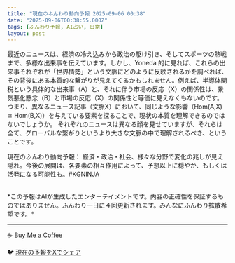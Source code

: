 ```yaml
---
title: "現在のふんわり動向予報 2025-09-06 00:38"
date: "2025-09-06T00:38:55.000Z"
tags: [ふんわり予報, AI占い, 日常]
layout: post
---
```


最近のニュースは、経済の冷え込みから政治の駆け引き、そしてスポーツの熱戦まで、多様な出来事を伝えています。しかし、Yoneda 的に見れば、これらの出来事それぞれが「世界情勢」という文脈にどのように反映されるかを調べれば、その背後にある本質的な繋がりが見えてくるかもしれません。例えば、半導体関税という具体的な出来事（A）と、それに伴う市場の反応（X）の関係性は、景気悪化懸念（B）と市場の反応（X）の関係性と等価に見えなくもないのです。つまり、異なるニュース記事（文脈X）において、同じような影響（Hom(A,X) ≅ Hom(B,X)）を与えている要素を探ることで、現状の本質を理解できるのではないでしょうか。  それぞれのニュースは異なる顔を見せていますが、それらは全て、グローバルな繋がりというより大きな文脈の中で理解されるべき、ということです。

現在のふんわり動向予報：
経済・政治・社会、様々な分野で変化の兆しが見え隠れ。今後の展開は、各要素の相互作用によって、予想以上に穏やか、もしくは活発になる可能性も。#KGNINJA

<br>
*この予報はAIが生成したエンターテイメントです。内容の正確性を保証するものではありません。ふんわり一日に４回更新されます。みんなにふんわり拡散希望です。*

---
☕️ [Buy Me a Coffee](https://www.buymeacoffee.com/kgninja)

🐦 [現在の予報をXでシェア](https://twitter.com/intent/tweet?text=%E7%8F%BE%E5%9C%A8%E3%81%AE%E3%81%B5%E3%82%93%E3%82%8F%E3%82%8A%E4%BA%88%E5%A0%B1%3A%20%E3%80%8C%E6%9C%80%E8%BF%91%E3%81%AE%E3%83%8B%E3%83%A5%E3%83%BC%E3%82%B9%E3%81%AF%E3%80%81%E7%B5%8C%E6%B8%88%E3%81%AE%E5%86%B7%E3%81%88%E8%BE%BC%E3%81%BF%E3%81%8B%E3%82%89%E6%94%BF%E6%B2%BB%E3%81%AE%E9%A7%86%E3%81%91%E5%BC%95%E3%81%8D%E3%80%81%E3%81%9D%E3%81%97%E3%81%A6%E3%82%B9%E3%83%9D%E3%83%BC%E3%83%84%E3%81%AE%E7%86%B1%E6%88%A6%E3%81%BE%E3%81%A7%E3%80%81%E5%A4%9A%E6%A7%98%E3%81%AA%E5%87%BA%E6%9D%A5%E4%BA%8B%E3%82%92%E4%BC%9D%E3%81%88%E3%81%A6%E3%81%84%E3%81%BE%E3%81%99%E3%80%82%E3%80%8D%23KGNINJA%20%E7%B6%9A%E3%81%8D%E3%81%AF%E3%83%96%E3%83%AD%E3%82%B0%E3%81%A7%EF%BC%81%F0%9F%91%87&url=https%3A%2F%2Fkg-ninja.github.io%2FFunwariyoso%2F)
